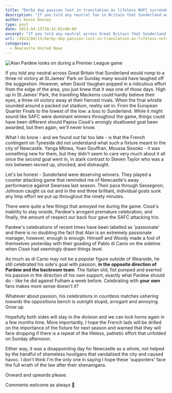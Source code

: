```yaml
---
title: "Derby day passion lost in translation as lifeless NUFC surrender"
description: "If you told any neutral fan in Britain that Sunderland would stroll up to St. James' Park on Sunday & wallop NUFC by 3 goals to nil, many would've laughed."
author: Kevin Doocey
type: post
date: 2013-04-15T18:41:01+00:00
excerpt: "If you told any neutral across Great Britain that Sunderland would romp to a three nil victory at St.James' Park on Sunday many would have laughed off the suggestion. However, when David Vaughan popped.."
url: /2013/04/15/derby-day-passion-lost-in-translation-as-lifeless-nufc-surrender/
categories:
  - Newcastle United News
---
```


![Alan Pardew looks on during a Premier League game](https://www.tynetime.com/wp-content/uploads/2013/04/Alan-Pardew-Newcastle-Manager.jpg "Pardew - Worst moment of his entire tenure at Newcastle United")

If you told any neutral across Great Britain that Sunderland would romp to a three nil victory at St.James' Park on Sunday many would have laughed off the suggestion. However, when David Vaughan popped in a ridiculous effort from the edge of the area, you just knew that it was one of _those_ days. High up in St.James' Park, the travelling Mackems could hardly believe their eyes, a three nil victory away at their fiercest rivals. When the final whistle sounded around a packed out stadium, reality set in. From the European Quarter Finals to the lowest of  the low: a loss to Sunderland. While it might sound like SAFC were dominant winners throughout the game, things could have been different should Papiss Cissé's wrongly disallowed goal been awarded, but then again, we'll never know.

What I do know - and we found out far too late - is that the French contingent on Tyneside did not understand what such a fixture meant to the city of Newcastle. Yanga Mbiwa, Yoan Gouffran, Moussa Sissoko - it was something new for them, but they didn't seem to care very much about it all once the second goal went in, in stark contrast to Steven Taylor who was a mix between revved up, shocked, and distraught.

Let's be honest - Sunderland were deserving winners. They played a counter attacking game that reminded me of Newcastle's away performance against Swansea last season. Their pace through Sessegnon, Johnson caught us out and in the end three brilliant, individual goals sunk any limp effort we put up throughout the ninety minutes.

There were quite a few things that annoyed me during the game. Cissé's inability to stay onside, Pardew's arrogant premature celebration, and finally, the amount of respect our back four gave the SAFC attacking trio.

Pardew's celebrations of recent times have been labelled as 'passionate' and there is no doubting the fact that Alan is an extremely passionate manager, however, enough is enough. Himself and Woody made a fool of themselves yesterday with their goading of Pablo di Canio on the sideline when Cissé had seemingly drawn things level.

As much as di Canio may not be a popular figure outside of Wearside, he still celebrated his side's goal with passion, **in the opposite direction of Pardew and the backroom team**. The Italian slid, fist pumped and exerted his passion in the direction of his own support, exactly what Pardew should do - like he did against Fulham a week before. Celebrating with **your own** fans makes more sense doesn't it?

Whatever about passion, his celebrations in countless matches ushering towards the oppositions bench is outright stupid, arrogant and annoying. Grow up.

Hopefully both sides will stay in the division and we can lock horns again in a few months time. More importantly, I hope the French lads will be drilled on the importance of the fixture for next season and warned that they will face dropping if there is a repeat of the lifeless, pathetic effort that unfolded on Sunday afternoon.

Either way, it was a disappointing day for Newcastle as a whole, not helped by the handful of shameless hooligans that vandalised the city and caused havoc. I don't think I'm the only one in saying I hope these 'supporters' face the full wrath of the law after their shenanigans.

Onward and upwards please.

Comments welcome as always 🙂
